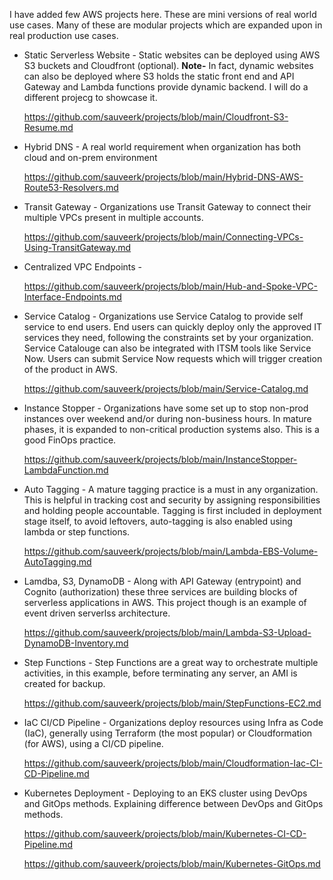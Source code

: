 I have added few AWS projects here. These are mini versions of real world use cases. Many of these are modular projects which are expanded upon in real production use cases.

- Static Serverless Website - Static websites can be deployed using AWS S3 buckets and Cloudfront (optional). **Note-** In fact, dynamic websites can also be deployed where S3 holds the static front end and API Gateway and Lambda functions provide dynamic backend. I will do a different projecg to showcase it.
  
   https://github.com/sauveerk/projects/blob/main/Cloudfront-S3-Resume.md
  
-  Hybrid DNS - A real world requirement when organization has both cloud and on-prem environment
  
   https://github.com/sauveerk/projects/blob/main/Hybrid-DNS-AWS-Route53-Resolvers.md 
  
- Transit Gateway - Organizations use Transit Gateway to connect their multiple VPCs present in multiple accounts. 
  
   https://github.com/sauveerk/projects/blob/main/Connecting-VPCs-Using-TransitGateway.md 

- Centralized VPC Endpoints - 

   https://github.com/sauveerk/projects/blob/main/Hub-and-Spoke-VPC-Interface-Endpoints.md
  
- Service Catalog - Organizations use Service Catalog to provide self service to end users. End users can quickly deploy only the approved IT services they need, following the constraints set by your organization. Service Catalouge can also be integrated with ITSM tools like Service Now. Users can submit Service Now requests which will trigger creation of the product in AWS.
  
  https://github.com/sauveerk/projects/blob/main/Service-Catalog.md
    
- Instance Stopper - Organizations have some set up to stop non-prod instances over weekend and/or during non-business hours. In mature phases, it is expanded to non-critical production systems also. This is a good FinOps practice.
  
  https://github.com/sauveerk/projects/blob/main/InstanceStopper-LambdaFunction.md
    
- Auto Tagging - A mature tagging practice is a must in any organization. This is helpful in tracking cost and security by assigning responsibilities and holding people accountable. Tagging is first included in deployment stage itself, to avoid leftovers, auto-tagging is also enabled using lambda or step functions.
  
  https://github.com/sauveerk/projects/blob/main/Lambda-EBS-Volume-AutoTagging.md
  
- Lamdba, S3, DynamoDB - Along with API Gateway (entrypoint) and Cognito (authorization) these three services are building blocks of serverless applications in AWS. This project though is an example of event driven serverlss architecture.
  
  https://github.com/sauveerk/projects/blob/main/Lambda-S3-Upload-DynamoDB-Inventory.md
    
- Step Functions - Step Functions are a great way to orchestrate multiple activities, in this example, before terminating any server, an AMI is created for backup. 
  
  https://github.com/sauveerk/projects/blob/main/StepFunctions-EC2.md
  
- IaC CI/CD Pipeline - Organizations deploy resources using Infra as Code (IaC), generally using Terraform (the most popular) or Cloudformation (for AWS), using a CI/CD pipeline.
  
  https://github.com/sauveerk/projects/blob/main/Cloudformation-Iac-CI-CD-Pipeline.md
    
- Kubernetes Deployment - Deploying to an EKS cluster using DevOps and GitOps methods. Explaining difference between DevOps and GitOps methods.
  
  https://github.com/sauveerk/projects/blob/main/Kubernetes-CI-CD-Pipeline.md

  https://github.com/sauveerk/projects/blob/main/Kubernetes-GitOps.md


